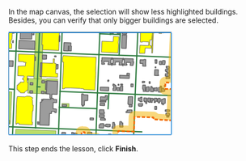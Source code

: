In the map canvas, the selection will show less highlighted buildings.
Besides, you can verify that only bigger buildings are selected.

![new_selection](new_selection.png)

This step ends the lesson, click **Finish**.